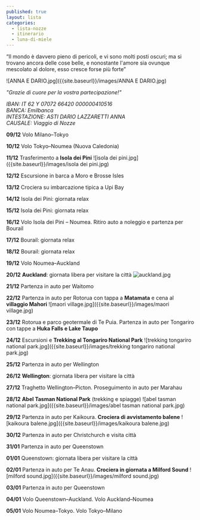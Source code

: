```yaml
---
published: true
layout: lista
categories:
  - lista-nozze
  - itinerario
  - luna-di-miele
---
```

<div class="citazione">
“Il mondo è davvero pieno di pericoli, e vi sono molti posti oscuri; ma si trovano ancora delle cose belle, e nonostante l'amore sia ovunque mescolato al dolore, esso cresce forse più forte”
</div>

![ANNA E DARIO.jpg]({{site.baseurl}}/images/ANNA E DARIO.jpg)

_"Grazie di cuore per la vostra partecipazione!"_

<address>
IBAN: IT 62 Y 07072 66420 000000410516 <br/>
BANCA: Emilbanca <br/>
INTESTAZIONE: ASTI DARIO LAZZARETTI ANNA <br/>
CAUSALE: Viaggio di Nozze
</address>

**09/12** Volo Milano–Tokyo

**10/12** Volo Tokyo–Noumea (Nuova Caledonia)

**11/12** Trasferimento a **Isola dei Pini**
![isola dei pini.jpg]({{site.baseurl}}/images/isola dei pini.jpg)

**12/12** Escursione in barca a Moro e Brosse Isles

**13/12** Crociera su imbarcazione tipica a Upi Bay

**14/12** Isola dei Pini: giornata relax         

**15/12** Isola dei Pini: giornata relax

**16/12** Volo Isola dei Pini – Noumea. Ritiro auto a noleggio e partenza per Bourail

**17/12** Bourail: giornata relax

**18/12** Bourail: giornata relax

**19/12** Volo Noumea–Auckland

**20/12** **Auckland**: giornata libera per visitare la città
![auckland.jpg]({{site.baseurl}}/images/auckland.jpg)

**21/12** Partenza in auto per Waitomo

**22/12** Partenza in auto per Rotorua con tappa a **Matamata** e cena al **villaggio Mahori**
![maori village.jpg]({{site.baseurl}}/images/maori village.jpg)

**23/12** Rotorua e parco geotermale di Te Puia. Partenza in auto per Tongariro con tappe a **Huka Falls e Lake Taupo**

**24/12** Escursioni e **Trekking al Tongariro National Park**
![trekking tongariro national park.jpg]({{site.baseurl}}/images/trekking tongariro national park.jpg)

**25/12** Partenza in auto per Wellington

**26/12** **Wellington**: giornata libera per visitare la città

**27/12** Traghetto Wellington–Picton. Proseguimento in auto per Marahau

**28/12** **Abel Tasman National Park** (trekking e spiagge)
![abel tasman national park.jpg]({{site.baseurl}}/images/abel tasman national park.jpg)

**29/12** Partenza in auto per Kaikoura. **Crociera di avvistamento balene**
![kaikoura balene.jpg]({{site.baseurl}}/images/kaikoura balene.jpg)

**30/12** Partenza in auto per Christchurch e visita città 

**31/01** Partenza in auto per Queenstown

**01/01** Queenstown: giornata libera per visitare la città

**02/01** Partenza in auto per Te Anau. **Crociera in giornata a Milford Sound**
![milford sound.jpg]({{site.baseurl}}/images/milford sound.jpg)

**03/01** Partenza in auto per Queenstown

**04/01** Volo Queenstown–Auckland. Volo Auckland–Noumea

**05/01** Volo Noumea–Tokyo. Volo Tokyo–Milano
